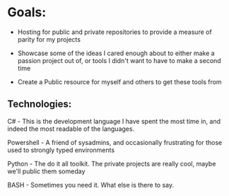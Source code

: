 <h1>Goals:</h1>

- Hosting for public and private repositories to provide a measure of parity for my projects

- Showcase some of the ideas I cared enough about to either make a passion project out of, or tools I didn't want to have to make a second time

- Create a Public resource for myself and others to get these tools from

<h2>Technologies:</h2>

C# - This is the development language I have spent the most time in, and indeed the most readable of the languages. 

Powershell - A friend of sysadmins, and occasionally frustrating for those used to strongly typed environments 

Python - The do it all toolkit. The private projects are really cool, maybe we'll public them someday

BASH - Sometimes you need it. What else is there to say.

<!--
**Lukes121/Lukes121** is a ✨ _special_ ✨ repository because its `README.md` (this file) appears on your GitHub profile.

Here are some ideas to get you started:

- 🔭 I’m currently working on ...
- 🌱 I’m currently learning ...
- 👯 I’m looking to collaborate on ...
- 🤔 I’m looking for help with ...
- 💬 Ask me about ...
- 📫 How to reach me: ...
- 😄 Pronouns: ...
- ⚡ Fun fact: ...
-->
